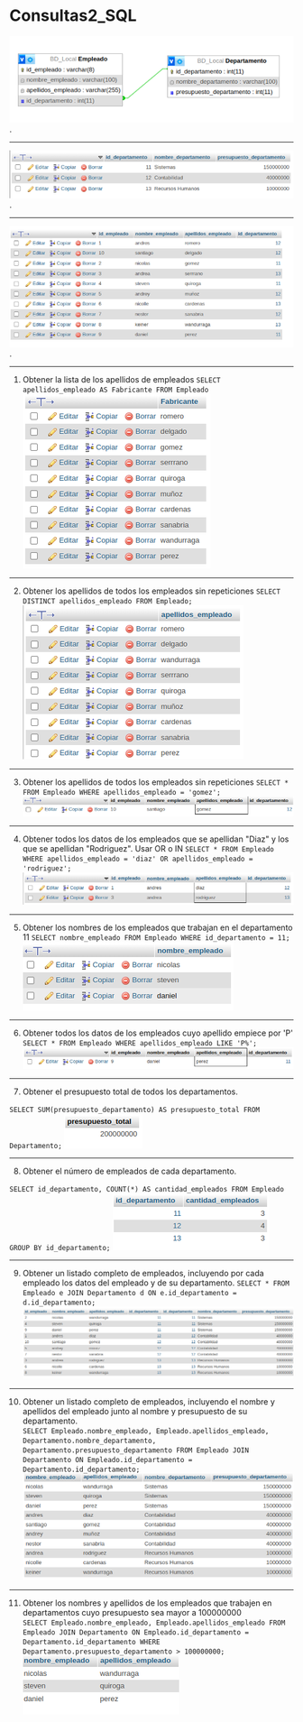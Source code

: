 # Consultas2_SQL

![Pantallazo](pantallazo.png "Pantallazo") .

-------------------------------------------

![Pantallazo1](pantallazo1.png "Pantallazo1") .

-------------------------------------------

![Pantallazo2](pantallazo2.png "Pantallazo2") .

-------------------------------------------

1. Obtener la lista de los apellidos de empleados
`SELECT apellidos_empleado AS Fabricante FROM Empleado`
![Pantallazo3](pantallazo3.png "Pantallazo3")

-------------------------------------------

2. Obtener los apellidos de todos los empleados sin repeticiones 
`SELECT DISTINCT apellidos_empleado FROM Empleado;`
![Pantallazo4](pantallazo4.png "Pantallazo4")

-------------------------------------------

3. Obtener los apellidos de todos los empleados sin repeticiones 
`SELECT * FROM Empleado WHERE apellidos_empleado = 'gomez';`
![Pantallazo5](pantallazo5.png "Pantallazo5")

-------------------------------------------

4. Obtener todos los datos de los empleados que se apellidan "Diaz" y los que se apellidan "Rodriguez".  Usar OR o IN
`SELECT * FROM Empleado WHERE apellidos_empleado = 'diaz' OR apellidos_empleado = 'rodriguez';`
![Pantallazo6](pantallazo6.png "Pantallazo6")

-------------------------------------------

5. Obtener los nombres de los empleados que trabajan en el departamento 11
`SELECT nombre_empleado FROM Empleado WHERE id_departamento = 11;`
![Pantallazo7](pantallazo7.png "Pantallazo7")

-------------------------------------------

6. Obtener todos los datos de los empleados cuyo apellido empiece por 'P'
`SELECT * FROM Empleado WHERE apellidos_empleado LIKE 'P%';`
![Pantallazo8](pantallazo8.png "Pantallazo8")

-------------------------------------------

7. Obtener el presupuesto total de todos los departamentos.

`SELECT SUM(presupuesto_departamento) AS presupuesto_total FROM Departamento;`
![Pantallazo9](pantallazo9.png "Pantallazo9")

-------------------------------------------

8. Obtener el número de empleados de cada departamento.

`SELECT id_departamento, COUNT(*) AS cantidad_empleados FROM Empleado GROUP BY id_departamento;`
![Pantallazo10](pantallazo10.png "Pantallazo10")

-------------------------------------------

9. Obtener un listado completo de empleados, incluyendo por cada empleado los datos del empleado y de su departamento.
`SELECT * FROM Empleado e JOIN Departamento d ON e.id_departamento = d.id_departamento;`
![Pantallazo11](pantallazo11.png "Pantallazo11")

-------------------------------------------

10. Obtener un listado completo de empleados, incluyendo el nombre y apellidos del empleado junto al nombre y presupuesto de su departamento.           
`SELECT Empleado.nombre_empleado, Empleado.apellidos_empleado, Departamento.nombre_departamento, Departamento.presupuesto_departamento FROM Empleado JOIN Departamento ON Empleado.id_departamento = Departamento.id_departamento;`
![Pantallazo12](pantallazo12.png "Pantallazo12")

-------------------------------------------

11. Obtener los nombres y apellidos de los empleados que trabajen en departamentos cuyo presupuesto sea mayor a 100000000          
`SELECT Empleado.nombre_empleado, Empleado.apellidos_empleado FROM Empleado JOIN Departamento ON Empleado.id_departamento = Departamento.id_departamento WHERE Departamento.presupuesto_departamento > 100000000;`
![Pantallazo13](pantallazo13.png "Pantallazo13")


